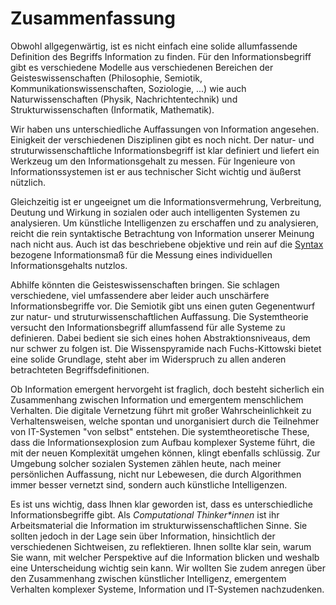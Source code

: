 # Zusammenfassung

Obwohl allgegenwärtig, ist es nicht einfach eine solide allumfassende Definition des Begriffs Information zu finden.
Für den Informationsbegriff gibt es verschiedene Modelle aus verschiedenen Bereichen der Geisteswissenschaften (Philosophie, Semiotik, Kommunikationswissenschaften, Soziologie, ...) wie auch Naturwissenschaften (Physik, Nachrichtentechnik) und Strukturwissenschaften (Informatik, Mathematik).

Wir haben uns unterschiedliche Auffassungen von Information angesehen.
Einigkeit der verschiedenen Disziplinen gibt es noch nicht.
Der natur- und struturwissenschaftliche Informationsbegriff ist klar definiert und liefert ein Werkzeug um den Informationsgehalt zu messen.
Für Ingenieure von Informationssystemen ist er aus technischer Sicht wichtig und äußerst nützlich.

Gleichzeitig ist er ungeeignet um die Informationsvermehrung, Verbreitung, Deutung und Wirkung in sozialen oder auch intelligenten Systemen zu analysieren.
Um künstliche Intelligenzen zu erschaffen und zu analysieren, reicht die rein syntaktische Betrachtung von Information unserer Meinung nach nicht aus.
Auch ist das beschriebene objektive und rein auf die [Syntax](def-syntax) bezogene Informationsmaß für die Messung eines individuellen Informationsgehalts nutzlos.

Abhilfe könnten die Geisteswissenschaften bringen.
Sie schlagen verschiedene, viel umfassendere aber leider auch unschärfere Informationsbegriffe vor.
Die Semiotik gibt uns einen guten Gegenentwurf zur natur- und struturwissenschaftlichen Auffassung.
Die Systemtheorie versucht den Informationsbegriff allumfassend für alle Systeme zu definieren.
Dabei bedient sie sich eines hohen Abstraktionsniveaus, dem nur schwer zu folgen ist.
Die Wissenspyramide nach Fuchs-Kittowski bietet eine solide Grundlage, steht aber im Widerspruch zu allen anderen betrachteten Begriffsdefinitionen.

Ob Information emergent hervorgeht ist fraglich, doch besteht sicherlich ein Zusammenhang zwischen Information und emergentem menschlichem Verhalten.
Die digitale Vernetzung führt mit großer Wahrscheinlichkeit zu Verhaltensweisen, welche spontan und unorganisiert durch die Teilnehmer von IT-Systemen "von selbst" entstehen.
Die systemtheoretische These, dass die Informationsexplosion zum Aufbau komplexer Systeme führt, die mit der neuen Komplexität umgehen können, klingt ebenfalls schlüssig.
Zur Umgebung solcher sozialen Systemen zählen heute, nach meiner persönlichen Auffassung, nicht nur Lebewesen, die durch Algorithmen immer besser vernetzt sind, sondern auch künstliche Intelligenzen.

Es ist uns wichtig, dass Ihnen klar geworden ist, dass es unterschiedliche Informationsbegriffe gibt.
Als *Computational Thinker\*innen* ist ihr Arbeitsmaterial die Information im strukturwissenschaftlichen Sinne.
Sie sollten jedoch in der Lage sein über Information, hinsichtlich der verschiedenen Sichtweisen, zu reflektieren.
Ihnen sollte klar sein, warum Sie wann, mit welcher Perspektive auf die Information blicken und weshalb eine Unterscheidung wichtig sein kann.
Wir wollten Sie zudem anregen über den Zusammenhang zwischen künstlicher Intelligenz, emergentem Verhalten komplexer Systeme, Information und IT-Systemen nachzudenken. 